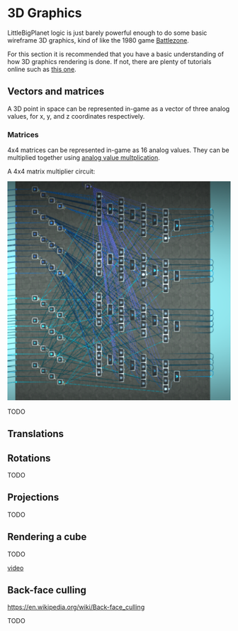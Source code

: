 # 3D Graphics

LittleBigPlanet logic is just barely powerful enough to do some basic wireframe 3D graphics, kind of like the 1980 game [Battlezone](https://en.wikipedia.org/wiki/Battlezone_%281980_video_game%29).

For this section it is recommended that you have a basic understanding of how 3D graphics rendering is done. If not, there are plenty of tutorials online such as [this one](https://www.opengl-tutorial.org/).

## Vectors and matrices

A 3D point in space can be represented in-game as a vector of three analog values, for x, y, and z coordinates respectively.

### Matrices

4x4 matrices can be represented in-game as 16 analog values. They can be multiplied together using [analog value multplication](/wiki/computing-components/analog-float-arithmetic/README.md#multiplication).

A 4x4 matrix multiplier circuit:

![image](matrix_mul1.png)

TODO

## Translations

## Rotations

TODO

## Projections

TODO

## Rendering a cube

TODO

[video](cube1.mp4)

## Back-face culling

https://en.wikipedia.org/wiki/Back-face_culling

TODO
